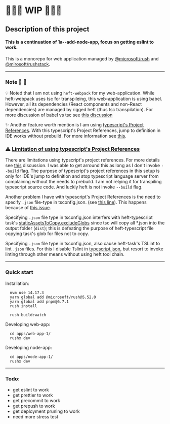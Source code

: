 # 🚧🚧🚧 WIP 🚧🚧🚧

## Description of this project

#### **This is a continuation of 1a--add-node-app, focus on getting eslint to work.**

This is a monorepo for web application managed by [@microsoft/rush](https://rushjs.io/) and [@mirosoft/rushstack](https://rushstack.io/).

---

### Note 📝 📝 

💡 Noted that I am not using `heft-webpack` for my web-application. While heft-webpack uses tsc for transpileing, this web-application is using babel. However, all its dependencies (React components and  non-React dependencies) are managed by rigged heft (thus tsc transpilation). For more discussion of babel vs tsc see [this discussion](https://rushstack.zulipchat.com/#narrow/stream/262522-heft/topic/.28play.20nice.20with.20babel.29.20how.20to.20run.20heft.20task.20manually.3F)

✨ Another feature worth mention is I am using [typescript's Project References](https://www.typescriptlang.org/docs/handbook/project-references.html#:~:text=Project%20references%20are%20a%20new,in%20new%20and%20better%20ways.). With this typescript's Project References, jump to definition in IDE works without prebuild. For more information see [this](https://github.com/microsoft/rushstack/issues/2604).  

### ⚠️ [Limitation of using typescript's Project References](#limitation-of-using-typescripts-proj-ref)

There are limitations using typscript's project references. For more details see [this](https://github.com/microsoft/rushstack/issues/2604#issuecomment-818996848) discussion. I was able to get arround this as long as I don't invoke `--build` flag. The purpose of typescript's project references in this setup is only for IDE's jump to definition and stop typescript language server from complaining without the needs to prebuild.  I am not relying it for transpiling typescript source code. And luckly heft is not invoke `--build` flag.

Another problem I have with typescript's Project References is the need to specify `.json` file-type in tsconfig.json. (see [this line](https://github.com/ApolloTang/study--rush--web-app/blob/main/1a--add-node-app/tools/heft-config-default-rig/profiles/react-ui/tsconfig-base.json#L31)). This happens because of [this issue](https://github.com/microsoft/TypeScript/issues/25636). 

Specifying `.json` file type in tsconfig.json interfers with heft-typescript task's [staticAssetsToCopy.excludeGlobs](https://github.com/ApolloTang/study--rush--web-app/blob/main/1a--add-node-app/tools/heft-config-default-rig/profiles/react-ui/config/typescript.json#L65) since tsc will copy all *.json into the output folder (`dist`); this is defeating the purpose of heft-typescript file copying task's glob for files not to copy. 

Specifying `.json` file type in tsconfig.json, also cause heft-task's TSLint to lint `.json` files. For this I disable Tslint in [typescript.json](https://github.com/ApolloTang/study--rush--web-app/blob/main/0a--w-jest-in-web-app-1/tools/heft-config-default-rig/profiles/react-ui/config/typescript.json#L36), but resort to  invoke linting through other means without using heft tool chain.



---

### Quick start

Installation:

```
  nvm use 14.17.3
  yarn global add @microsoft/rush@5.52.0
  yarn global add pnpm@6.7.1
  rush install
  
  rush build:watch
```

Developing web-app:

```
  cd apps/web-app-1/
  rushx dev
```

Developing node-app:

```
  cd apps/node-app-1/
  rushx dev
```

---

### Todo: 

- get eslint to work
- get prettier to work
- get precommit to work
- get prepush to work
- get deployment pruning to work
- need more stress test


